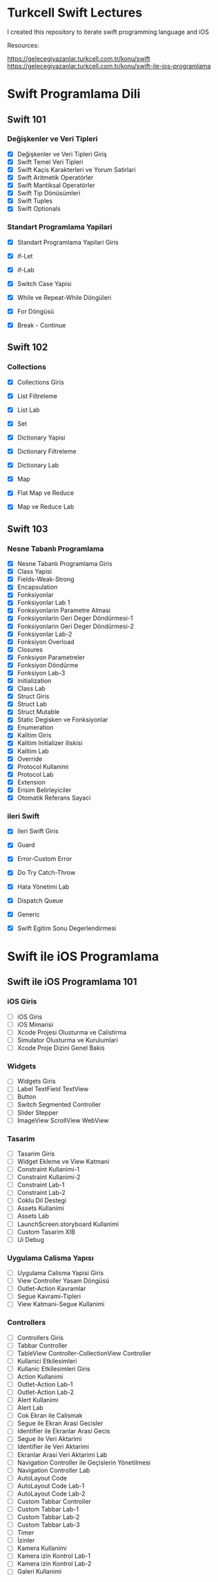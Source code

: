 # Turkcell Swift Lectures

I created this repository to iterate swift programming language and iOS

Resources:

https://gelecegiyazanlar.turkcell.com.tr/konu/swift    
https://gelecegiyazanlar.turkcell.com.tr/konu/swift-ile-ios-programlama

# Swift Programlama Dili

## Swift 101
### Değişkenler ve Veri Tipleri
- [x] Değişkenler ve Veri Tipleri Giriş
- [x] Swift Temel Veri Tipleri
- [x] Swift Kaçis Karakterleri ve Yorum Satirlari
- [x] Swift Aritmetik Operatörler
- [x] Swift Mantiksal Operatörler
- [x] Swift Tip Dönüsümleri
- [x] Swift Tuples
- [x] Swift Optionals
### Standart Programlama Yapilari
- [x] Standart Programlama Yapilari Giris
- [x] if-Let
- [x] if-Lab
- [x] Switch Case Yapisi
- [x] While ve Repeat-While Döngüleri
- [x] For Döngüsü
- [x] Break - Continue


## Swift 102
### Collections
- [x] Collections Giris
- [x] List Filtreleme
- [x] List Lab
- [x] Set
- [x] Dictionary Yapisi
- [x] Dictionary Filtreleme
- [x] Dictionary Lab
- [x] Мар
- [x] Flat Map ve Reduce
- [x] Map ve Reduce Lab


## Swift 103
### Nesne Tabanlı Programlama
- [x] Nesne Tabanlı Programlama Giris
- [x] Class Yapisi
- [x] Fields-Weak-Strong
- [x] Encapsulation
- [x] Fonksiyonlar
- [x] Fonksiyonlar Lab 1
- [x] Fonksiyonlarin Parametre Almasi
- [x] Fonksiyonlarin Geri Deger Döndürmesi-1
- [x] Fonksiyonlarin Geri Deger Döndürmesi-2
- [x] Fonksiyonlar Lab-2
- [x] Fonksiyon Overload
- [x] Closures
- [x] Fonksiyon Parametreler
- [x] Fonksiyon Döndürme
- [x] Fonksiyon Lab-3
- [x] Initialization
- [x] Class Lab
- [x] Struct Giris
- [x] Struct Lab
- [x] Struct Mutable
- [x] Static Degisken ve Fonksiyonlar
- [x] Enumeration
- [x] Kalitim Giris
- [x] Kalitim Initializer iliskisi
- [x] Kalitim Lab
- [x] Override
- [x] Protocol Kullanimi
- [x] Protocol Lab
- [x] Extension
- [x] Erisim Belirleyiciler
- [x] Otomatik Referans Sayaci
### ileri Swift
- [x] lleri Swift Giris
- [x] Guard
- [x] Error-Custom Error
- [x] Do Try Catch-Throw
- [x] Hata Yönetimi Lab
- [x] Dispatch Queue
- [x] Generic
- [x] Swift Egitim Sonu Degerlendirmesi


# Swift ile iOS Programlama

## Swift ile iOS Programlama 101 
### iOS Giris
- [ ] iOS Giris
- [ ] iOS Mimarisi
- [ ] Xcode Projesi Olusturma ve Calistirma
- [ ] Simulator Olusturma ve Kurulumlari
- [ ] Xcode Proje Dizini Genel Bakis
### Widgets
- [ ] Widgets Giris
- [ ] Label TextField TextView
- [ ] Button
- [ ] Switch Segmented Controller
- [ ] Slider Stepper
- [ ] ImageView ScrollView WebView
### Tasarim
- [ ] Tasarim Giris
- [ ] Widget Ekleme ve View Katmani
- [ ] Constraint Kullanimi-1
- [ ] Constraint Kullanimi-2
- [ ] Constraint Lab-1
- [ ] Constraint Lab-2
- [ ] Coklu Dil Destegi
- [ ] Assets Kullanimi
- [ ] Assets Lab
- [ ] LaunchScreen.storyboard Kullanimi
- [ ] Custom Tasarim XIB
- [ ] Ui Debug
### Uygulama Calisma Yapısı
- [ ] Uygulama Calisma Yapisi Giris
- [ ] View Controller Yasam Döngüsü
- [ ] Outlet-Action Kavramlar
- [ ] Segue Kavrami-Tipleri
- [ ] View Katmani-Segue Kullanimi
### Controllers
- [ ] Controllers Giris
- [ ] Tabbar Controller
- [ ] TableView Controller-CollectionView Controller
- [ ] Kullanici Etkilesimleri
- [ ] Kullanic Etkilesimleri Giris
- [ ] Action Kullanimi
- [ ] Outlet-Action Lab-1
- [ ] Outlet-Action Lab-2
- [ ] Alert Kullanimi
- [ ] Alert Lab
- [ ] Cok Ekran ile Calismak
- [ ] Segue ile Ekran Arasi Gecisler
- [ ] Identifier ile Ekranlar Arasi Gecis
- [ ] Segue ile Veri Aktarimi
- [ ] Identifier ile Veri Aktarimi
- [ ] Ekranlar Arasi Veri Aktarimi Lab
- [ ] Navigation Controller ile Geçislerin Yönetilmesi
- [ ] Navigation Controller Lab
- [ ] AutoLayout Code
- [ ] AutoLayout Code Lab-1
- [ ] AutoLayout Code Lab-2
- [ ] Custom Tabbar Controller
- [ ] Custom Tabbar Lab-1
- [ ] Custom Tabbar Lab-2
- [ ] Custom Tabbar Lab-3
- [ ] Timer
- [ ] İzinler
- [ ] Kamera Kullanimi
- [ ] Kamera izin Kontrol Lab-1
- [ ] Kamera izin Kontrol Lab-2
- [ ] Galeri Kullanimi
